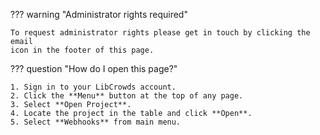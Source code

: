 ??? warning "Administrator rights required"

    To request administrator rights please get in touch by clicking the email
    icon in the footer of this page.

??? question "How do I open this page?"

    1. Sign in to your LibCrowds account.
    2. Click the **Menu** button at the top of any page.
    3. Select **Open Project**.
    4. Locate the project in the table and click **Open**.
    5. Select **Webhooks** from main menu.